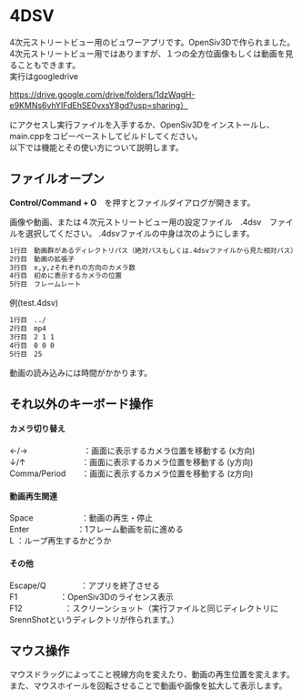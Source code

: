 # 4DSV
 
4次元ストリートビュー用のビュワーアプリです。OpenSiv3Dで作られました。  
4次元ストリートビュー用ではありますが、１つの全方位画像もしくは動画を見ることもできます。  
実行はgoogledrive

https://drive.google.com/drive/folders/1dzWqgH-e9KMNs6vhYIFdEhSE0vxsY8gd?usp=sharing）

にアクセスし実行ファイルを入手するか、OpenSiv3Dをインストールし、main.cppをコピーペーストしてビルドしてください。  
以下では機能とその使い方について説明します。
 
 
 
## ファイルオープン

**Control/Command + O**　を押すとファイルダイアログが開きます。


画像や動画、または４次元ストリートビュー用の設定ファイル　.4dsv　ファイルを選択してください。
.4dsvファイルの中身は次のようにします。
```bash
1行目　動画群があるディレクトリパス（絶対パスもしくは.4dsvファイルから見た相対パス）
2行目　動画の拡張子
3行目　x,y,zそれぞれの方向のカメラ数
4行目　初めに表示するカメラの位置
5行目　フレームレート
```

例(test.4dsv)
```bash
1行目　../
2行目　mp4
3行目　2 1 1
4行目　0 0 0
5行目　25
```
動画の読み込みには時間がかかります。

## それ以外のキーボード操作
#### カメラ切り替え
←/→　　　　　　　：画面に表示するカメラ位置を移動する (x方向)  
↓/↑　　　　　　　：画面に表示するカメラ位置を移動する (y方向)  
Comma/Period　　：画面に表示するカメラ位置を移動する (z方向)  

#### 動画再生関連
Space　　　　　　：動画の再生・停止  
Enter　　　　　　：1フレーム動画を前に進める  
L               ：ループ再生するかどうか  

#### その他
Escape/Q　　　　 ：アプリを終了させる  
F1　　　　　     ：OpenSiv3Dのライセンス表示  
F12　　　　　    ：スクリーンショット（実行ファイルと同じディレクトリにSrennShotというディレクトリが作られます。）  


## マウス操作
マウスドラッグによってこと視線方向を変えたり、動画の再生位置を変えます。
また、マウスホイールを回転させることで動画や画像を拡大して表示します。


